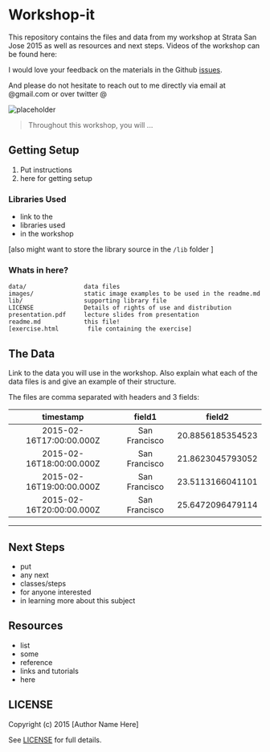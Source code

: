 # Workshop-it

This repository contains the files and data from my workshop at Strata San Jose 2015 as well as resources and next steps. Videos of the workshop can be found here: <link to Youtube playlist>

I would love your feedback on the materials in the Github [issues](https://github.com/Jay-Oh-eN/workshop-it/issues).

And please do not hesitate to reach out to me directly via email at <my name>@gmail.com or over twitter @<my handle>

![placeholder](placeholder.png)

> Throughout this workshop, you will ...

## Getting Setup

1. Put instructions
2. here for getting setup

### Libraries Used
* link to the
* libraries used
* in the workshop

[also might want to store the library source in the `/lib` folder ]

### Whats in here?

    data/                data files
    images/              static image examples to be used in the readme.md
    lib/                 supporting library file
    LICENSE              Details of rights of use and distribution
    presentation.pdf     lecture slides from presentation
    readme.md            this file!
    [exercise.html        file containing the exercise]

## The Data

Link to the data you will use in the workshop.  Also explain what each of the data files is and give an example of their structure.

The files are comma separated with headers and 3 fields:

timestamp|field1|field2
:--:|:--:|:--:
2015-02-16T17:00:00.000Z|San Francisco|20.8856185354523
2015-02-16T18:00:00.000Z|San Francisco|21.8623045793052
2015-02-16T19:00:00.000Z|San Francisco|23.5113166041101
2015-02-16T20:00:00.000Z|San Francisco|25.6472096479114

<hr>

## Next Steps
* put
* any next
* classes/steps
* for anyone interested
* in learning more about this subject

## Resources

* list
* some
* reference
* links and tutorials
* here

## LICENSE

Copyright (c) 2015 [Author Name Here]

See [LICENSE](LICENSE) for full details.